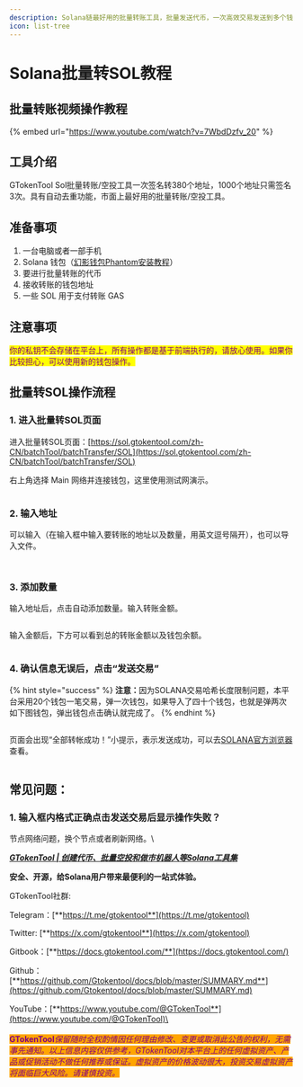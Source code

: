 ```yaml
---
description: Solana链最好用的批量转账工具，批量发送代币，一次高效交易发送到多个钱包。
icon: list-tree
---
```


# Solana批量转SOL教程

## 批量转账视频操作教程

{% embed url="https://www.youtube.com/watch?v=7WbdDzfv_20" %}

## 工具介绍

GTokenTool Sol批量转账/空投工具一次签名转380个地址，1000个地址只需签名3次。具有自动去重功能，市面上最好用的批量转账/空投工具。

## 准备事项

1. 一台电脑或者一部手机
2. Solana 钱包（[幻影钱包Phantom安装教程](https://docs.gtokentool.com/solana/auxiliary-tutorial/phantom-wallet-installation)）
3. 要进行批量转账的代币
4. 接收转账的钱包地址
5. 一些 SOL 用于支付转账 GAS

## 注意事项

<mark style="color:purple;">你的私钥不会存储在平台上，所有操作都是基于前端执行的，请放心使用。如果你比较担心，可以使用新的钱包操作。</mark>

## 批量转SOL操作流程

### 1. 进入批量转SOL页面

进入批量转SOL页面：[https://sol.gtokentool.com/zh-CN/batchTool/batchTransfer/SOL](https://sol.gtokentool.com/zh-CN/batchTool/batchTransfer/SOL)

右上角选择 Main 网络并连接钱包，这里使用测试网演示。

<figure><img src="../../.gitbook/assets/Snipaste_2025-08-25_15-32-16.png" alt=""><figcaption></figcaption></figure>

### 2. 输入地址

可以输入（在输入框中输入要转账的地址以及数量，用英文逗号隔开），也可以导入文件。

<figure><img src="../../.gitbook/assets/Snipaste_2025-08-25_15-35-09.png" alt=""><figcaption></figcaption></figure>

<figure><img src="../../.gitbook/assets/Snipaste_2025-08-25_15-37-45.png" alt=""><figcaption></figcaption></figure>

### 3. 添加数量

输入地址后，点击自动添加数量。输入转账金额。

<figure><img src="../../.gitbook/assets/Snipaste_2025-04-16_15-41-03.png" alt=""><figcaption></figcaption></figure>

输入金额后，下方可以看到总的转账金额以及钱包余额。

<figure><img src="../../.gitbook/assets/Snipaste_2025-08-25_15-39-29.png" alt=""><figcaption></figcaption></figure>

### 4. 确认信息无误后，点击“发送交易”

{% hint style="success" %}
**注意：**&#x56E0;为SOLANA交易哈希长度限制问题，本平台采用20个钱包一笔交易，弹一次钱包，如果导入了四十个钱包，也就是弹两次如下图钱包，弹出钱包点击确认就完成了。
{% endhint %}

<figure><img src="../../.gitbook/assets/Snipaste_2025-08-25_15-41-01.png" alt=""><figcaption></figcaption></figure>

页面会出现“全部转帐成功！”小提示，表示发送成功，可以去[SOLANA官方浏览器](https://solscan.io/)查看。

<figure><img src="../../.gitbook/assets/Snipaste_2025-08-25_15-41-14.png" alt=""><figcaption></figcaption></figure>

## 常见问题：

### 1. 输入框内格式正确点击发送交易后显示操作失败？

节点网络问题，换个节点或者刷新网络。\


[_**GTokenTool | 创建代币、批量空投和做市机器人等Solana工具集**_](https://sol.gtokentool.com)

**安全、开源，给Solana用户带来最便利的一站式体验。**



GTokenTool社群:

Telegram：[**https://t.me/gtokentool**](https://t.me/gtokentool)

Twitter:  [**https://x.com/gtokentool**](https://x.com/gtokentool)

Gitbook：[**https://docs.gtokentool.com/**](https://docs.gtokentool.com/)

Github：[**https://github.com/Gtokentool/docs/blob/master/SUMMARY.md**](https://github.com/Gtokentool/docs/blob/master/SUMMARY.md)

YouTube：[**https://www.youtube.com/@GTokenTool**](https://www.youtube.com/@GTokenTool)\
\
\
<mark style="color:purple;background-color:orange;">**GTokenTool**</mark>_<mark style="color:purple;background-color:orange;">保留随时全权酌情因任何理由修改、变更或取消此公告的权利，无需事先通知。以上信息内容仅供参考，GTokenTool对本平台上的任何虚拟资产、产品或促销活动不做任何推荐或保证。虚拟资产的价格波动很大，投资交易虚拟资产将面临巨大风险。请谨慎投资。</mark>_
